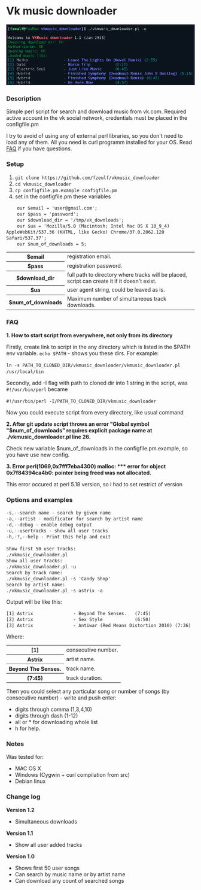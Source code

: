 # Vk music downloader
![image](https://raw.githubusercontent.com/fzeulf/vkmusic_downloader/master/executed.png)
### Description
Simple perl script for search and download music from vk.com.
Required active account in the vk social network, credentials must be placed in the configfile.pm

I try to avoid of using any of external perl libraries, so you don't need to load any of them.
All you need is curl programm installed for your OS. Read <a href="#faq">FAQ</a> if you have questions.

### Setup
1. `git clone https://github.com/fzeulf/vkmusic_downloader`
2. `cd vkmusic_downloader`
3. `cp configfile.pm.example configfile.pm`
4. set in the configfile.pm these variables

```
    our $email = 'user@gmail.com';
    our $pass = 'password';
    our $download_dir = '/tmp/vk_downloads';
    our $ua = 'Mozilla/5.0 (Macintosh; Intel Mac OS X 10_9_4) AppleWebKit/537.36 (KHTML, like Gecko) Chrome/37.0.2062.120 Safari/537.37';
    our $num_of_downloads = 5;
```

<table>
<tr> <th>$email <td>registration email.
<tr> <th>$pass <td>registration password.
<tr> <th>$download_dir <td>full path to directory where tracks will be placed, script can create it if it doesn't exist.
<tr> <th>$ua <td>user agent string, could be leaved as is.
<tr> <th>$num_of_downloads <td> Maximum number of simultaneous track downloads.
</table>

### <a name="faq">FAQ</a>
**1. How to start script from everywhere, not only from its directory**

Firstly, create link to script in the any directory which is listed in the $PATH env variable. ```echo $PATH``` - shows you these dirs. For example: 

```ln -s PATH_TO_CLONED_DIR/vkmusic_downloader/vkmusic_downloader.pl /usr/local/bin```

Secondly, add -I flag with path to cloned dir into 1 string in the script, was ```#!/usr/bin/perl``` became 

```#!/usr/bin/perl -I/PATH_TO_CLONED_DIR/vkmusic_downloader```

Now you could execute script from every directory, like usual command

**2. After git update script throws an error "Global symbol "$num_of_downloads" requires explicit package name at ./vkmusic_downloader.pl line 26.**

Check new variable $num_of_downloads in the configfile.pm.example, so you have use new config.

**3. Error perl(1069,0x7fff7eba4300) malloc: *** error for object 0x7f84394ca4b0: pointer being freed was not allocated.**

This error occured at perl 5.18 version, so i had to set restrict of version


### Options and examples
    -s,--search name - search by given name
    -a,--artist - modificator for search by artist name
    -d,--debug - enable debug output
    -u,--usertracks - show all user tracks
    -h,-?,--help - Print this help and exit

    Show first 50 user tracks:
    ./vkmusic_downloader.pl
    Show all user tracks:
    ./vkmusic_downloader.pl -u
    Search by track name:
    ./vkmusic_downloader.pl -s 'Candy Shop'
    Search by artist name:
    ./vkmusic_downloader.pl -s astrix -a

Output will be like this:

```
[1] Astrix               - Beyond The Senses.   (7:45)
[2] Astrix               - Sex Style            (6:50)
[3] Astrix               - Antiwar (Red Means Distortion 2010) (7:36)
```

Where:
<table>
<tr> <th>[1]<td>consecutive number.
<tr> <th>Astrix<td>artist name.
<tr> <th>Beyond The Senses.<td>track name.
<tr> <th>(7:45)<td>track duration.
</table>

Then you could select any particular song or number of songs (by consecutive number) - write and push enter:

- digits through comma (1,3,4,10)
- digits through dash (1-12)
- all or * for downloading whole list
- h for help.

### Notes

Was tested for:
- MAC OS X
- Windows (Cygwin + curl compilation from src)
- Debian linux

### Change log
**Version 1.2**

- Simultaneous downloads

**Version 1.1**

- Show all user added tracks

**Version 1.0**

- Shows first 50 user songs
- Can search by music name or by artist name
- Can download any count of searched songs
